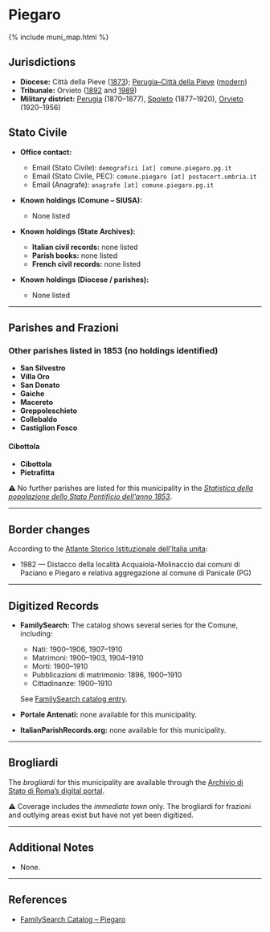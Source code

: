 # Piegaro

{% include muni_map.html %}

## Jurisdictions

* **Diocese:** Città della Pieve ([1873](https://www.google.it/books/edition/Il_libro_de_comuni_del_Regno_d_Italia_co/WF9mfeJJcDEC?gbpv=1)); [Perugia–Città della Pieve](../dio/perugia.md) ([modern](https://www.chiesacattolica.it/annuario-cei/ricerca-parrocchie/))
* **Tribunale:** Orvieto ([1892](https://www.google.it/books/edition/Bollettino_ufficiale_del_Ministero_di_gr/kRXd4t5fK-0C?hl=en&gbpv=1&pg=PA457&printsec=frontcover) and [1989](https://www.google.it/books/edition/Gazzetta_ufficiale_della_Repubblica_ital/-Z6nogg-qMQC?hl=en&gbpv=1&pg=RA8-PA38&printsec=frontcover))
* **Military district:** [Perugia](../mil/perugia.md) (1870–1877), [Spoleto](../mil/spoleto.md) (1877–1920), [Orvieto](../mil/orvieto.md) (1920–1956)

## Stato Civile

* **Office contact:**

  * Email (Stato Civile): `demografici [at] comune.piegaro.pg.it`
  * Email (Stato Civile, PEC): `comune.piegaro [at] postacert.umbria.it`
  * Email (Anagrafe): `anagrafe [at] comune.piegaro.pg.it`

* **Known holdings (Comune – SIUSA):**

  * None listed

* **Known holdings (State Archives):**

  * **Italian civil records:** none listed
  * **Parish books:** none listed
  * **French civil records:** none listed

* **Known holdings (Diocese / parishes):**

  * None listed

---

## Parishes and Frazioni

### Other parishes listed in 1853 (no holdings identified)

* **San Silvestro**
* **Villa Oro**
* **San Donato**
* **Gaiche**
* **Macereto**
* **Greppoleschieto**
* **Collebaldo**
* **Castiglion Fosco**

#### Cibottola

* **Cibottola**
* **Pietrafitta**

⚠️ No further parishes are listed for this municipality in the *[Statistica della popolazione dello Stato Pontificio dell’anno 1853](https://www.google.it/books/edition/Statistics_della_popolazione_dello_Stato/v6dCAQAAMAAJ)*.

---

## Border changes

According to the [Atlante Storico Istituzionale dell’Italia unita](http://dati.san.beniculturali.it/asi/local/detail.html?UA05110):

* 1982 — Distacco della località Acquaiola-Molinaccio dai comuni di Paciano e Piegaro e relativa aggregazione al comune di Panicale (PG)

---

## Digitized Records

* **FamilySearch:** The catalog shows several series for the Comune, including:

  * Nati: 1900–1906, 1907–1910
  * Matrimoni: 1900–1903, 1904–1910
  * Morti: 1900–1910
  * Pubblicazioni di matrimonio: 1896, 1900–1910
  * Cittadinanze: 1900–1910

  See [FamilySearch catalog entry](https://www.familysearch.org/en/search/catalog/657075).

* **Portale Antenati:** none available for this municipality.

* **ItalianParishRecords.org:** none available for this municipality.

---

## Brogliardi

The *brogliardi* for this municipality are available through the [Archivio di Stato di Roma’s digital portal](https://imagoarchiviodistatoroma.cultura.gov.it/Gregoriano/s_brogliardi.php?Provincia=Perugia&Denominazione=Piegaro).

⚠️ Coverage includes the *immediate town* only. The brogliardi for frazioni and outlying areas exist but have not yet been digitized.

---

## Additional Notes

* None.

---

## References

* [FamilySearch Catalog – Piegaro](https://www.familysearch.org/en/search/catalog/657075)
